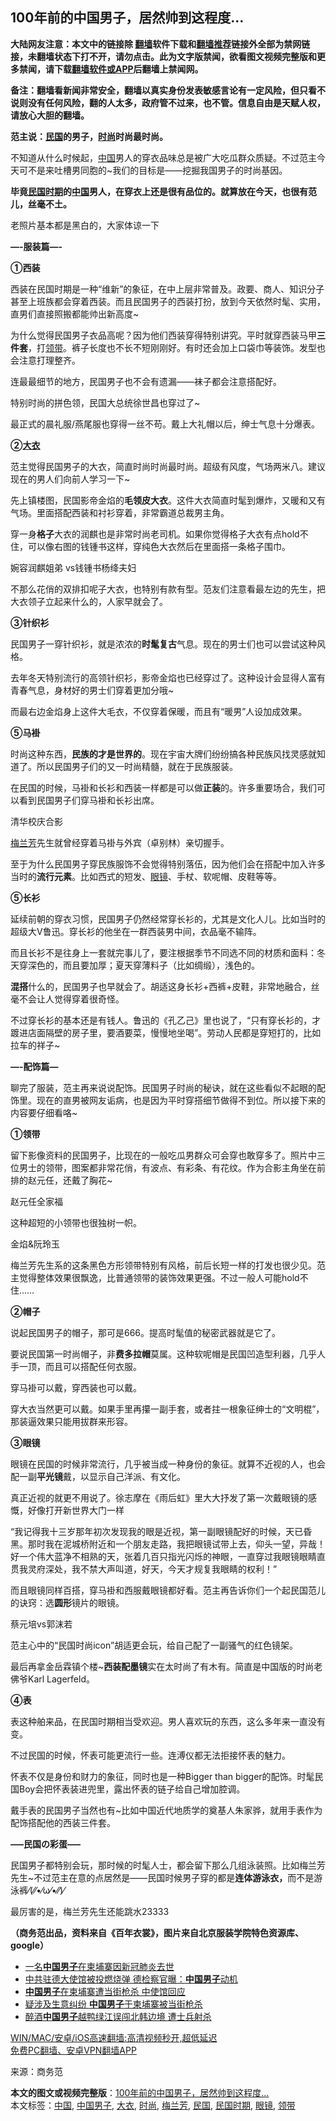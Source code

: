  <h2>100年前的中国男子，居然帅到这程度…</h2> <p class="notice"><b>大陆网友注意：本文中的链接除 <a href="https://github.com/bannedbook/fanqiang" >翻墙</a>软件下载和<a href="https://github.com/killgcd/justmysocks/blob/master/README.md">翻墙推荐</a>链接外全部为禁网链接，未翻墙状态下打不开，请勿点击。此为文字版禁闻，欲看图文视频完整版和更多禁闻，请下载<a href="https://github.com/bannedbook/fanqiang">翻墙软件或APP</a>后翻墙上禁闻网。</p><p>备注：翻墙看新闻非常安全，翻墙以真实身份发表敏感言论有一定风险，但只看不说则没有任何风险，翻的人太多，政府管不过来，也不管。信息自由是天赋人权，请放心大胆的翻墙。</b></p>  <div class="entry"> <p><strong>范主说：<a href="https://www.bannedbook.org/bnews/tag/%E6%B0%91%E5%9B%BD/" class="st_tag internal_tag" rel="tag" title="标签 民国 下的日志">民国</a>的男子，<a href="https://www.bannedbook.org/bnews/tag/%e6%97%b6%e5%b0%9a/" class="st_tag internal_tag" rel="tag" title="标签 时尚 下的日志">时尚</a>时尚最时尚。</strong></p> <p>不知道从什么时候起，<span class='wp_keywordlink_affiliate'><a href="https://www.bannedbook.org/" title="中国" target="_blank">中国</a></span>男人的穿衣品味总是被广大吃瓜群众质疑。不过范主今天可不是来吐槽男同胞的~我们的目标是——挖掘我国男子的时尚基因。</p> <p><strong>毕竟<a href="https://www.bannedbook.org/bnews/tag/%E6%B0%91%E5%9B%BD%E6%97%B6%E6%9C%9F/" class="st_tag internal_tag" rel="tag" title="标签 民国时期 下的日志">民国时期</a>的<a href="https://www.bannedbook.org/bnews/tag/%E4%B8%AD%E5%9B%BD/" class="st_tag internal_tag" rel="tag" title="标签 中国 下的日志">中国</a>男人，在穿衣上还是很有品位的。就算放在今天，也很有范儿，丝毫不土。</strong></p> <p>老照片基本都是黑白的，大家体谅一下</p> <p><strong>&#8212;-服装篇&#8212;-</strong></p> <p><strong>①西装</strong></p> <p>西装在民国时期是一种“维新”的象征，在中上层非常普及。政要、商人、知识分子甚至上班族都会穿着西装。而且民国男子的西装打扮，放到今天依然时髦、实用，直男们直接照搬都能帅出新高度~</p> <p>为什么觉得民国男子衣品高呢？因为他们西装穿得特别讲究。平时就穿西装马甲<strong>三件套</strong>，打<a href="https://www.bannedbook.org/bnews/tag/%E9%A2%86%E5%B8%A6/" class="st_tag internal_tag" rel="tag" title="标签 领带 下的日志">领带</a>。裤子长度也不长不短刚刚好。有时还会加上口袋巾等装饰。发型也会注意打理整齐。</p> <p>连最最细节的地方，民国男子也不会有遗漏——袜子都会注意搭配好。</p> <p>特别时尚的拼色领，民国大总统徐世昌也穿过了~</p> <p>最正式的晨礼服/燕尾服也穿得一丝不苟。戴上大礼帽以后，绅士气息十分爆表。</p> <p><strong>②<a href="https://www.bannedbook.org/bnews/tag/%E5%A4%A7%E8%A1%A3/" class="st_tag internal_tag" rel="tag" title="标签 大衣 下的日志">大衣</a></strong></p> <p>范主觉得民国男子的大衣，简直时尚时尚最时尚。超级有风度，气场两米八。建议现在的男人们向前人学习一下~</p> <p>先上镇楼图，民国影帝金焰的<strong>毛领皮大衣</strong>。这件大衣简直时髦到爆炸，又暖和又有气场。里面搭配西装和衬衫穿着，非常霸道总裁男主角。</p> <p>穿一身<strong>格子</strong>大衣的润麒也是非常时尚老司机。如果你觉得格子大衣有点hold不住，可以像右图的钱锺书这样，穿纯色大衣然后在里面搭一条格子围巾。</p> <p>婉容润麒姐弟 vs钱锺书杨绛夫妇</p>  <p>不那么花俏的双排扣呢子大衣，也特别有款有型。范友们注意看最左边的先生，把大衣领子立起来什么的，人家早就会了。</p> <p><strong>③针织衫</strong></p> <p>民国男子一穿针织衫，就是浓浓的<strong>时髦复古</strong>气息。现在的男士们也可以尝试这种风格。&nbsp;</p> <p>去年冬天特别流行的高领针织衫，影帝金焰也已经穿过了。这种设计会显得人富有青春气息，身材好的男士们穿着更加分哦~</p> <p>而最右边金焰身上这件大毛衣，不仅穿着保暖，而且有“暖男”人设加成效果。</p> <p><strong>⑤马褂</strong></p> <p>时尚这种东西，<strong>民族的才是世界的</strong>。现在宇宙大牌们纷纷搞各种民族风找灵感就知道了。所以民国男子们的又一时尚精髓，就在于民族服装。</p> <p>在民国的时候，马褂和长衫和西装一样都是可以做<strong>正装</strong>的。许多重要场合，我们可以看到民国男子们穿马褂和长衫出席。</p> <p>清华校庆合影</p> <p><a href="https://www.bannedbook.org/bnews/tag/%e6%a2%85%e5%85%b0%e8%8a%b3/" class="st_tag internal_tag" rel="tag" title="标签 梅兰芳 下的日志">梅兰芳</a>先生就曾经穿着马褂与外宾（卓别林）亲切握手。</p> <p>至于为什么民国男子穿民族服饰不会觉得特别落伍，因为他们会在搭配中加入许多当时的<strong>流行元素</strong>。比如西式的短发、<a href="https://www.bannedbook.org/bnews/tag/%e7%9c%bc%e9%95%9c/" class="st_tag internal_tag" rel="tag" title="标签 眼镜 下的日志">眼镜</a>、手杖、软呢帽、皮鞋等等。</p> <p><strong>⑤长衫</strong></p> <p>延续前朝的穿衣习惯，民国男子仍然经常穿长衫的，尤其是文化人儿。比如当时的超级大V鲁迅。穿长衫的他坐在一群西装男中间，衣品毫不输阵。</p> <p>而且长衫不是往身上一套就完事儿了，要注根据季节不同选不同的材质和面料：冬天穿深色的，而且要加厚；夏天穿薄料子（比如绸缎），浅色的。</p> <p><strong>混搭</strong>什么的，民国男子也早就会了。胡适这身长衫+西裤+皮鞋，非常地融合，丝毫不会让人觉得穿着很奇怪。</p> <p>不过穿长衫的基本还是有钱人。鲁迅的《孔乙己》里也说了，“只有穿长衫的，才踱进店面隔壁的房子里，要酒要菜，慢慢地坐喝”。劳动人民都是穿短打的，比如拉车的祥子~</p>  <p><strong>&#8212;-配饰篇&#8212;</strong></p> <p>聊完了服装，范主再来说说配饰。民国男子时尚的秘诀，就在这些看似不起眼的配饰里。现在的直男被网友诟病，也是因为平时穿搭细节做得不到位。所以接下来的内容要仔细看咯~</p> <p><strong>①领带</strong></p> <p>留下影像资料的民国男子，比现在的一般吃瓜男群众可会穿也敢穿多了。照片中三位男士的领带，图案都非常花俏，有波点、有彩条、有花纹。作为合影主角坐在前排的赵元任，还戴了胸花~</p> <p>赵元任全家福</p> <p>这种超短的小领带也很独树一帜。</p> <p>金焰&amp;阮玲玉</p> <p>梅兰芳先生系的这条黑色方形领带特别有风格，前后长短一样的打发也很少见。范主觉得整体效果很飘逸，比普通领带的装饰效果更强。不过一般人可能hold不住……</p> <p><strong>②帽子</strong></p> <p>说起民国男子的帽子，那可是666。提高时髦值的秘密武器就是它了。</p> <p>要说民国第一时尚帽子，非<strong>费多拉帽</strong>莫属。这种软呢帽是民国凹造型利器，几乎人手一顶，而且可以搭配任何衣服。</p> <p>穿马褂可以戴，穿西装也可以戴。</p> <p>穿大衣当然更可以戴。如果手里再攥一副手套，或者拄一根象征绅士的“文明棍”，那装逼效果只能用拔群来形容。</p> <p><strong>③眼镜</strong></p> <p>眼镜在民国的时候非常流行，几乎被当成一种身份的象征。就算不近视的人，也会配一副<strong>平光镜</strong>戴，以显示自己洋派、有文化。</p> <p>真正近视的就更不用说了。徐志摩在《雨后虹》里大大抒发了第一次戴眼镜的感慨，好像打开新世界大门一样</p>  <p>“我记得我十三岁那年初次发现我的眼是近视，第一副眼镜配好的时候，天已昏黑。那时我在泥城桥附近和一个朋友走路，我把眼镜试带上去，仰头一望，异哉！好一个伟大蓝净不相熟的天，张着几百只指光闪烁的神眼，一直穿过我眼镜眼睛直贯我灵府深处，我不禁大声叫道，好天，今天才规复我眼睛的权利！”</p> <p>而且眼镜同样百搭，穿马褂和西服戴眼镜都好看。范主再告诉你们一个起民国范儿的诀窍：选<strong>圆形</strong>镜片的眼镜。</p> <p>蔡元培vs郭沫若</p> <p>范主心中的“民国时尚icon”胡适更会玩，给自己配了一副骚气的红色镜架。</p> <p>最后再拿金岳霖镇个楼~<strong>西装配墨镜</strong>实在太时尚了有木有。简直是中国版的时尚老佛爷Karl Lagerfeld。</p> <p><strong>④表</strong></p> <p>表这种舶来品，在民国时期相当受欢迎。男人喜欢玩的东西，这么多年来一直没有变。</p> <p>不过民国的时候，怀表可能更流行一些。连溥仪都无法拒接怀表的魅力。</p> <p>怀表不仅是身份和财力的象征，同时也是一种Bigger than bigger的配饰。时髦民国Boy会把怀表装进兜里，露出怀表的链子给自己增加腔调。</p> <p>戴手表的民国男子当然也有~比如中国近代地质学的奠基人朱家骅，就用手表作为配饰搭配他的西装三件套。</p> <p><strong>&#8212;&#8211;民国の彩蛋&#8212;&#8211;</strong></p> <p>民国男子都特别会玩，那时候的时髦人士，都会留下那么几组泳装照。比如梅兰芳先生~不过范主在意的点居然是——民国时候男子穿的都是<strong>连体游泳衣，</strong>而不是游泳裤⁄(⁄⁄•⁄ω⁄•⁄⁄)⁄</p> <p>最厉害的是，梅兰芳先生还能跳水23333</p> <p><strong>（商务范出品，资料来自《百年衣裳》，图片来自北京服装学院特色资源库、google）</strong></p> <ul class='op-related-articles' title='相关阅读'> <li><a href='https://www.bannedbook.org/bnews/baitai/20210325/1512466.html' target='_blank'>一名<b>中国男子</b>在柬埔寨因新冠肺炎去世</a></li> <li><a href='https://www.bannedbook.org/bnews/comments/20210318/1507034.html' target='_blank'>中共驻德大使馆被投燃烧弹 德检察官曝：<b>中国男子</b>动机</a></li> <li><a href='https://www.bannedbook.org/bnews/baitai/20210123/1473452.html' target='_blank'><b>中国男子</b>在柬埔寨遭当街枪杀 中使馆回应</a></li> <li><a href='https://www.bannedbook.org/bnews/worldnews/20210123/1473354.html' target='_blank'>疑涉及生意纠纷 <b>中国男子</b>于柬埔寨被当街枪杀</a></li> <li><a href='https://www.bannedbook.org/bnews/worldnews/20210120/1471601.html' target='_blank'>醉酒<b>中国男子</b>越鸭绿江误闯北韩边境 遭士兵射杀</a></li> </ul> <p class="texttj"> <a href="https://github.com/bannedbook/fanqiang/wiki/V2ray%E6%9C%BA%E5%9C%BA" target="_blank">WIN/MAC/安卓/iOS高速翻墙:高清视频秒开,超低延迟</a><br/> <a href="https://github.com/bannedbook/fanqiang/wiki/%E7%A6%81%E9%97%BB%E7%BD%91%E5%AE%89%E5%8D%93%E7%BF%BB%E5%A2%99%E6%96%B0%E9%97%BBAPP" target="_blank">免费PC翻墙、安卓VPN翻墙APP</a></p><p> 来源：商务范 </p> <a name='sharetosocial'></a>       <div><b>本文的图文或视频完整版</b>：<a href='https://www.bannedbook.org/bnews/lifebaike/20210331/1516251.html'>100年前的中国男子，居然帅到这程度…</a></div>  </div><!--END ENTRY--> <div class="postfooter"> <div>本文标签：<a href="https://www.bannedbook.org/bnews/tag/%E4%B8%AD%E5%9B%BD/" rel="tag">中国</a>, <a href="https://www.bannedbook.org/bnews/tag/%E4%B8%AD%E5%9B%BD%E7%94%B7%E5%AD%90/" rel="tag">中国男子</a>, <a href="https://www.bannedbook.org/bnews/tag/%E5%A4%A7%E8%A1%A3/" rel="tag">大衣</a>, <a href="https://www.bannedbook.org/bnews/tag/%e6%97%b6%e5%b0%9a/" rel="tag">时尚</a>, <a href="https://www.bannedbook.org/bnews/tag/%e6%a2%85%e5%85%b0%e8%8a%b3/" rel="tag">梅兰芳</a>, <a href="https://www.bannedbook.org/bnews/tag/%E6%B0%91%E5%9B%BD/" rel="tag">民国</a>, <a href="https://www.bannedbook.org/bnews/tag/%E6%B0%91%E5%9B%BD%E6%97%B6%E6%9C%9F/" rel="tag">民国时期</a>, <a href="https://www.bannedbook.org/bnews/tag/%e7%9c%bc%e9%95%9c/" rel="tag">眼镜</a>, <a href="https://www.bannedbook.org/bnews/tag/%E9%A2%86%E5%B8%A6/" rel="tag">领带</a></div>  </div><!--END POSTFOOTER--> 
